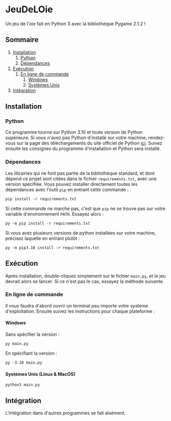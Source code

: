 # JeuDeLOie
Un jeu de l'oie fait en Python 3 avec la bibliothèque Pygame 2.1.2 !

## Sommaire

1. [Installation](#installation)
   1. [Python](#python)
   2. [Dépendances](#dépendances)
2. [Exécution](#exécution)
   1. [En ligne de commande](#en-ligne-de-commande)
      1. [Windows](#windows)
      2. [Systèmes Unix](#systmes-unix-linux--macos)
3. [Intégration](#intgration)

## Installation

### Python

Ce programme tourne sur Python 3.10 et toute version de Python supérieure.
Si vous n'avez pas Python d'installé sur votre machine, rendez-vous sur la page des téléchargements du site officiel
de Python [ici](https://www.python.org/downloads/).
Suivez ensuite les consignes du programme d'installation et Python sera installé.

### Dépendances
Les librairies qui ne font pas partie de la bibliothèque standard, et dont dépend ce projet sont citées dans le fichier
```requirements.txt```, avec une version spécifiée.
Vous pouvez installer directement toutes les dépendances avec l'outil ```pip``` en entrant cette commande :
````shell
pip install -r requirements.txt
````
Si cette commande ne marche pas, c'est que ```pip``` ne se trouve pas sur votre variable d'environnement ```PATH```.
Essayez alors :
````shell
py -m pip install -r requirements.txt
````
Si vous avez plusieurs versions de python installées sur votre machine, précisez laquelle en entrant plutôt :
````shell
py -m pip3.10 install -r requirements.txt
````

## Exécution
Après installation, double-cliquez simplement sur le fichier ```main.py```, et le jeu devrait alors se lancer.
Si ce n'est pas le cas, essayez la méthode suivante.

### En ligne de commande
Il vous faudra d'abord ouvrir un terminal peu importe votre système d'exploitation.
Ensuite suivez les instructions pour chaque plateforme :

#### Windows
Sans spécifier la version :
`````shell
py main.py
`````

En spécifiant la version :
````shell
py -3.10 main.py
````

#### Systèmes Unix (Linux & MacOS)
`````shell
python3 main.py
`````

## Intégration
L'intégration dans d'autres programmes se fait aisément.
